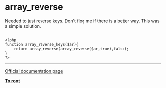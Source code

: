 # array_reverse



Needed to just reverse keys. Don&apos;t flog me if there is a better way. This was a simple solution.<br><br>

```
<?php
function array_reverse_keys($ar){
    return array_reverse(array_reverse($ar,true),false);
}
?>
```
  

---

[Official documentation page](https://www.php.net/manual/en/function.array-reverse.php)

**[To root](/README.md)**